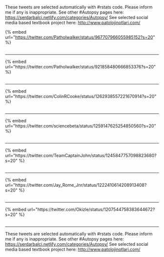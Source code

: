 

These tweets are selected automatically with #rstats code. Please inform me if any is inappropriate.
See other #Autopsy pages here: https://serdarbalci.netlify.com/categories/Autopsy/ 
See selected social media based textbook project here: http://www.patolojinotlari.com/

{% embed url="https://twitter.com/Patholwalker/status/967707966055985152?s=20" %}<br>
<br>
<hr>
{% embed url="https://twitter.com/Patholwalker/status/921858480666853376?s=20" %}<br>
<br>
<hr>
{% embed url="https://twitter.com/ColinRCooke/status/1262938557221670914?s=20" %}<br>
<br>
<hr>
{% embed url="https://twitter.com/sciencebeta/status/1259147625254850560?s=20" %}<br>
<br>
<hr>
{% embed url="https://twitter.com/TeamCaptainJohn/status/1245847757098823680?s=20" %}<br>
<br>
<hr>
{% embed url="https://twitter.com/Jay_Rome_Jnr/status/1222410614208913408?s=20" %}<br>
<br>
<hr>
{% embed url="https://twitter.com/Okizle/status/1207544758383644672?s=20" %}<br>
<br>
<hr>


These tweets are selected automatically with #rstats code. Please inform me if any is inappropriate.
See other #Autopsy pages here: https://serdarbalci.netlify.com/categories/Autopsy/ 
See selected social media based textbook project here: http://www.patolojinotlari.com/

